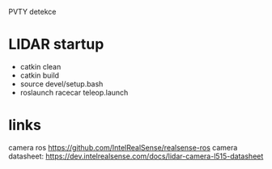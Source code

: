 PVTY detekce
# LIDAR startup
- catkin clean
- catkin build
- source devel/setup.bash
- roslaunch racecar teleop.launch

# links
camera ros https://github.com/IntelRealSense/realsense-ros
camera datasheet: https://dev.intelrealsense.com/docs/lidar-camera-l515-datasheet
